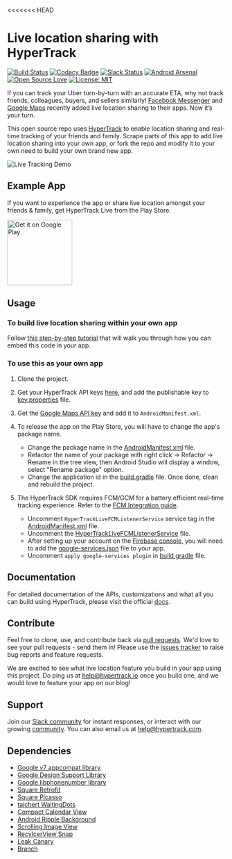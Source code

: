 <<<<<<< HEAD
# Live location sharing with HyperTrack
[![Build Status](https://travis-ci.org/hypertrack/hypertrack-live-android.svg?branch=master)](https://travis-ci.org/hypertrack/hypertrack-live-android) [![Codacy Badge](https://api.codacy.com/project/badge/Grade/4fad0c93fd3749d690571a7a728ce047)](https://www.codacy.com/app/piyushguptaece/hypertrack-live-android?utm_source=github.com&utm_medium=referral&utm_content=hypertrack/hypertrack-live-android&utm_campaign=badger) [![Slack Status](http://slack.hypertrack.com/badge.svg)](http://slack.hypertrack.com) [![Android Arsenal](https://img.shields.io/badge/Android%20Arsenal-HyperTrack%20Live-brightgreen.svg?style=flat)](https://android-arsenal.com/details/3/5754) [![Open Source Love](https://badges.frapsoft.com/os/v1/open-source.svg?v=103)](https://opensource.org/licenses/MIT) [![License: MIT](https://img.shields.io/badge/License-MIT-yellow.svg)](https://opensource.org/licenses/MIT)

If you can track your Uber turn-by-turn with an accurate ETA, why not track friends, colleagues, buyers, and sellers similarly! [Facebook Messenger](https://newsroom.fb.com/news/2017/03/introducing-live-location-in-messenger/) and [Google Maps](https://blog.google/products/maps/share-your-trips-and-real-time-location-google-maps/) recently added live location sharing to their apps. Now it’s your turn.
 
This open source repo uses [HyperTrack](https://www.hypertrack.com) to enable location sharing and real-time tracking of your friends and family. Scrape parts of this app to add live location sharing into your own app, or fork the repo and modify it to your own need to build your own brand new app.

![Live Tracking Demo](https://raw.githubusercontent.com/hypertrack/hypertrack-live-android/master/live_location_sharing.gif)

## Example App
If you want to experience the app or share live location amongst your friends & family, get HyperTrack Live from the Play Store.

<a href='https://play.google.com/store/apps/details?id=io.hypertrack.sendeta&pcampaignid=MKT-Other-global-all-co-prtnr-py-PartBadge-Mar2515-1'><img alt='Get it on Google Play' src='https://play.google.com/intl/en_us/badges/images/generic/en_badge_web_generic.png' width="150"/></a>

## Usage
### To build live location sharing within your own app

Follow [this step-by-step tutorial](https://www.hypertrack.com/tutorials/live-location-sharing-android-messaging-app) that will walk you through how you can embed this code in your app.

### To use this as your own app

1. Clone the project.
    
2. Get your HyperTrack API keys [here](https://dashboard.hypertrack.com/signup), and add the publishable key to [key.properties](https://github.com/hypertrack/hypertrack-live-android/blob/master/key.properties) file.
    
3. Get the [Google Maps API key](https://developers.google.com/maps/documentation/android-api/signup) and add it to `AndroidManifest.xml`.
    
4. To release the app on the Play Store, you will have to change the app's package name.
   - Change the package name in the [AndroidManifest.xml](https://github.com/hypertrack/hypertrack-live-android/blob/master/app/src/main/AndroidManifest.xml#L4) file.
   - Refactor the name of your package with right click → Refactor → Rename in the tree view, then Android Studio will display a window, select "Rename package" option.
   - Change the application id in the [build.gradle](https://github.com/hypertrack/hypertrack-live-android/blob/master/app/build.gradle#L26) file. Once done, clean and rebuild the project.
        
5. The HyperTrack SDK requires FCM/GCM for a battery efficient real-time tracking experience. Refer to the [FCM Integration guide](https://docs.hypertrack.com/sdks/android/guides/gcm-integration.html).
   - Uncomment `HyperTrackLiveFCMListenerService` service tag in the [AndroidManifest.xml](https://github.com/hypertrack/hypertrack-live-android/blob/master/app/src/main/AndroidManifest.xml#L160) file.
   - Uncomment the [HyperTrackLiveFCMListenerService](https://github.com/hypertrack/hypertrack-live-android/blob/master/app/src/main/java/io/hypertrack/sendeta/service/HyperTrackLiveFCMListenerService.java#L35) file.
   - After setting up your account on the [Firebase console](https://console.firebase.google.com), you will need to add the [google-services.json](https://support.google.com/firebase/answer/7015592) file to your app.
   - Uncomment `apply google-services plugin` in [build.gradle](https://github.com/hypertrack/hypertrack-live-android/blob/master/app/build.gradle#L75) file.
  
## Documentation
For detailed documentation of the APIs, customizations and what all you can build using HyperTrack, please visit the official [docs](https://docs.hypertrack.com/).

## Contribute
Feel free to clone, use, and contribute back via [pull requests](https://help.github.com/articles/about-pull-requests/). We'd love to see your pull requests - send them in! Please use the [issues tracker](https://github.com/hypertrack/hypertrack-live-android/issues) to raise bug reports and feature requests.

We are excited to see what live location feature you build in your app using this project. Do ping us at help@hypertrack.io once you build one, and we would love to feature your app on our blog!

## Support
Join our [Slack community](http://slack.hypertrack.com) for instant responses, or interact with our growing [community](https://community.hypertrack.com). You can also email us at help@hypertrack.com.

## Dependencies
* [Google v7 appcompat library](https://developer.android.com/topic/libraries/support-library/packages.html#v7-appcompat)
* [Google Design Support Library](https://developer.android.com/topic/libraries/support-library/packages.html#design)
* [Google libphonenumber library](https://github.com/googlei18n/libphonenumber/)
* [Square Retrofit](https://github.com/square/retrofit)
* [Square Picasso](https://github.com/square/picasso)
* [tajchert WaitingDots](https://github.com/tajchert/WaitingDots)
* [Compact Calendar View](https://github.com/SundeepK/CompactCalendarView)
* [Android Ripple Background](https://github.com/skyfishjy/android-ripple-background)
* [Scrolling Image View](https://github.com/Q42/AndroidScrollingImageView)
* [RecylcerView Snap](https://github.com/rubensousa/RecyclerViewSnap)
* [Leak Canary](https://github.com/square/leakcanary)
* [Branch](https://branch.io/)